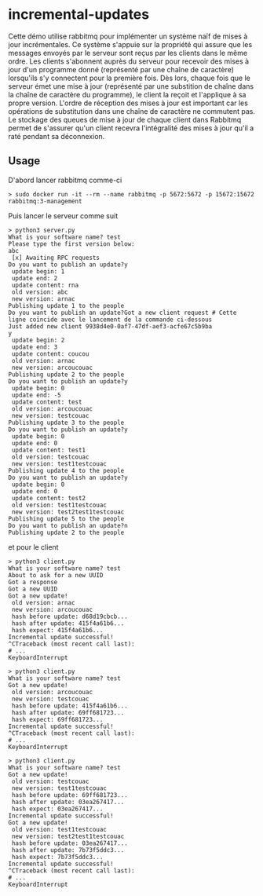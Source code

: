 # incremental-updates
Cette démo utilise rabbitmq pour implémenter un système naïf de
mises à jour incrémentales. Ce système s'appuie sur la propriété
qui assure que les messages envoyés par le serveur sont reçus
par les clients dans le même ordre. Les clients s'abonnent
auprès du serveur pour recevoir des mises à jour d'un programme donné
(représenté par une chaîne de caractère) lorsqu'ils s'y
connectent pour la première fois. Dès lors, chaque fois
que le serveur émet une mise à jour (représenté par une substition
de chaîne dans la chaîne de caractère du programme), le client
la reçoit et l'applique à sa propre version. L'ordre de
réception des mises à jour est important car les opérations
de substitution dans une chaîne de caractère ne commutent pas.
Le stockage des queues de mise à jour de chaque client dans
Rabbitmq permet de s'assurer qu'un client recevra l'intégralité
des mises à jour qu'il a raté pendant sa déconnexion.

## Usage
D'abord lancer rabbitmq comme-ci
```
> sudo docker run -it --rm --name rabbitmq -p 5672:5672 -p 15672:15672 rabbitmq:3-management
```
Puis lancer le serveur comme suit
```
> python3 server.py
What is your software name? test
Please type the first version below:
abc
 [x] Awaiting RPC requests
Do you want to publish an update?y
 update begin: 1
 update end: 2
 update content: rna
 old version: abc
 new version: arnac
Publishing update 1 to the people
Do you want to publish an update?Got a new client request # Cette ligne coïncide avec le lancement de la commande ci-dessous
Just added new client 9938d4e0-0af7-47df-aef3-acfe67c5b9ba
y
 update begin: 2
 update end: 3
 update content: coucou
 old version: arnac
 new version: arcoucouac
Publishing update 2 to the people
Do you want to publish an update?y
 update begin: 0  
 update end: -5
 update content: test
 old version: arcoucouac
 new version: testcouac
Publishing update 3 to the people
Do you want to publish an update?y
 update begin: 0
 update end: 0
 update content: test1
 old version: testcouac
 new version: test1testcouac
Publishing update 4 to the people
Do you want to publish an update?y
 update begin: 0
 update end: 0
 update content: test2
 old version: test1testcouac
 new version: test2test1testcouac
Publishing update 5 to the people
Do you want to publish an update?n
Publishing update 2 to the people
```
et pour le client
```
> python3 client.py 
What is your software name? test
About to ask for a new UUID
Got a response
Got a new UUID
Got a new update!
 old version: arnac
 new version: arcoucouac
 hash before update: d68d19cbcb...
 hash after update: 415f4a61b6...
 hash expect: 415f4a61b6...
Incremental update successful!
^CTraceback (most recent call last):
# ...
KeyboardInterrupt

> python3 client.py 
What is your software name? test
Got a new update!
 old version: arcoucouac
 new version: testcouac
 hash before update: 415f4a61b6...
 hash after update: 69ff681723...
 hash expect: 69ff681723...
Incremental update successful!
^CTraceback (most recent call last):
# ...
KeyboardInterrupt

> python3 client.py 
What is your software name? test
Got a new update!
 old version: testcouac
 new version: test1testcouac
 hash before update: 69ff681723...
 hash after update: 03ea267417...
 hash expect: 03ea267417...
Incremental update successful!
Got a new update!
 old version: test1testcouac
 new version: test2test1testcouac
 hash before update: 03ea267417...
 hash after update: 7b73f5ddc3...
 hash expect: 7b73f5ddc3...
Incremental update successful!
^CTraceback (most recent call last):
# ...
KeyboardInterrupt
```